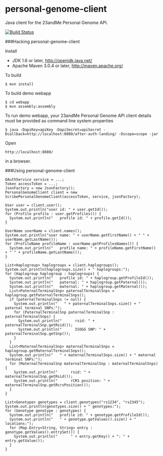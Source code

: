 personal-genome-client
======================

Java client for the 23andMe Personal Genome API.

[![Build Status](https://travis-ci.org/heuermh/personal-genome-client.png)](https://travis-ci.org/heuermh/personal-genome-client)


###Hacking personal-genome-client

Install

 * JDK 1.6 or later, http://openjdk.java.net/
 * Apache Maven 3.0.4 or later, http://maven.apache.org/


To build

    $ mvn install


To build demo webapp

    $ cd webapp
    $ mvn assembly:assembly


To run demo webapp, your 23andMe Personal Genome API client details must be provided as command line system properties

    $ java -DapiKey=apiKey -DapiSecret=apiSecret -Dcallback=http://localhost:8080/after-auth-landing/ -Dscope=scope -jar 


Open

    http://localhost:8080/

in a browser.


###Using personal-genome-client

    OAuthService service = ...;
    Token accessToken = ...;
    JsonFactory = new JsonFactory();
    PersonalGenomeClient client = new ScribePersonalGenomeClient(accessToken, service, jsonFactory);
    
    User user = client.user();
    System.out.println("user id: " + user.getId());
    for (Profile profile : user.getProfiles()) {
      System.out.println("   profile id: " + profile.getId());
    }
    
    UserName userName = client.names();
    System.out.println("user name: " + userName.getFirstName() + " " + userName.getLastName());
    for (ProfileName profileName : userName.getProfilesNames()) {
      System.out.println("   profile name: " + profileName.getFirstName() + " " + profileName.getLastName());
    }
    
    List<Haplogroup> haplogroups = client.haplogroups();
    System.out.println(haplogroups.size() + " haplogroups:");
    for (Haplogroup haplogroup : haplogroups) {
      System.out.println("   profile id: " + haplogroup.getProfileId());
      System.out.println("   paternal: " + haplogroup.getPaternal());
      System.out.println("   maternal: " + haplogroup.getMaternal());
      List<PaternalTerminalSnp> paternalTerminalSnps = haplogroup.getPaternalTerminalSnps();
      if (paternalTerminalSnps != null) {
        System.out.println("   " + paternalTerminalSnps.size() + " paternal terminal SNPs:");
        for (PaternalTerminalSnp paternalTerminalSnp : paternalTerminalSnps) {
          System.out.println("      rsid: " + paternalTerminalSnp.getRsid());
          System.out.println("      ISOGG SNP: " + paternalTerminalSnp.getSnp());
        }
      }
      List<MaternalTerminalSnp> maternalTerminalSnps = haplogroup.getMaternalTerminalSnps();
      System.out.println("   " + maternalTerminalSnps.size() + " maternal terminal SNPs:");
      for (MaternalTerminalSnp maternalTerminalSnp : maternalTerminalSnps) {
        System.out.println("      rsid: " + maternalTerminalSnp.getRsid());
        System.out.println("      rCRS position: " + maternalTerminalSnp.getRcrsPosition());
      }
    }
    
    List<Genotype> genotypes = client.genotypes("rs1234", "rs2345");
    System.out.println(genotypes.size() + " genotypes:");
    for (Genotype genotype : genotypes) {
      System.out.println("   profile id: " + genotype.getProfileId());
      System.out.println("   " + genotype.getValues().size() + " locations:");
      for (Map.Entry<String, String> entry : genotype.getValues().entrySet()) {
        System.out.println("      " + entry.getKey() + ": " + entry.getValue());
      }
    }
